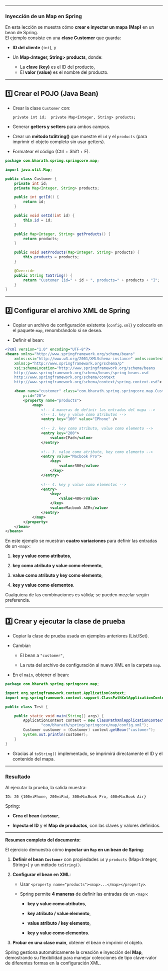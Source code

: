 
---

### Inyección de un **Map** en Spring

En esta lección se muestra cómo **crear e inyectar un mapa (Map)** en un bean de Spring.  
El ejemplo consiste en una **clase Customer** que guarda:

- **ID del cliente** (`int`), y
    
- Un **Map<Integer, String> products**, donde:
    
    - La **clave (key)** es el ID del producto,
     - El **valor (value)** es el nombre del producto.
     

---

## 1️⃣ Crear el POJO (Java Bean)

- Crear la clase `Customer` con:
    
    `private int id; 
    private Map<Integer, String> products;`
    
- Generar **getters y setters** para ambos campos.
    
- Crear un **método toString()** que muestre el `id` y el `products` (para imprimir el objeto completo sin usar getters).
    
- Formatear el código (Ctrl + Shift + F).

```java
package com.bharath.spring.springcore.map;

import java.util.Map;

public class Customer {
	private int id;
	private Map<Integer, String> products;

	public int getId() {
		return id;
	}

	public void setId(int id) {
		this.id = id;
	}

	public Map<Integer, String> getProducts() {
		return products;
	}

	public void setProducts(Map<Integer, String> products) {
		this.products = products;
	}

	@Override
	public String toString() {
		return "Customer [id=" + id + ", products=" + products + "]";
	}
}

```

---

## 2️⃣ Configurar el archivo XML de Spring

- Copiar un archivo de configuración existente (`config.xml`) y colocarlo en el paquete `map`, renombrándolo si se desea.
    
- Definir el bean:
    
```xml
<?xml version="1.0" encoding="UTF-8"?>
<beans xmlns="http://www.springframework.org/schema/beans"
	xmlns:xsi="http://www.w3.org/2001/XMLSchema-instance" xmlns:context="http://www.springframework.org/schema/context"
	xmlns:p="http://www.springframework.org/schema/p"
	xsi:schemaLocation="http://www.springframework.org/schema/beans
    http://www.springframework.org/schema/beans/spring-beans.xsd
    http://www.springframework.org/schema/context
    http://www.springframework.org/schema/context/spring-context.xsd">

	<bean name="customer" class="com.bharath.spring.springcore.map.Customer"
		p:id="20">
		<property name="products">
			<map>
				<!-- 4 maneras de definir las entradas del mapa -->
	            <!-- 1. key y value como atributos -->
				<entry key="100" value="IPhone" />
								
				<!-- 2. key como atributo, value como elemento -->
				<entry key="200">
					<value>IPad</value>
				</entry>
				
				<!-- 3. value como atributo, key como elemento -->
				<entry value="Macbook Pro">
					<key>
						<value>300</value>
					</key>
				</entry>
				
				<!-- 4. key y value como elementos -->
				<entry>
					<key>
						<value>400</value>
					</key>
					<value>Macbook AIR</value>
				</entry>
			</map>
		</property>
	</bean>
</beans>
```
    

En este ejemplo se muestran **cuatro variaciones** para definir las entradas de un `<map>`:

1. **key y value como atributos**,
    
2. **key como atributo y value como elemento**,
    
3. **value como atributo y key como elemento**,
    
4. **key y value como elementos**.
    

Cualquiera de las combinaciones es válida; se pueden mezclar según preferencia.

---

## 3️⃣ Crear y ejecutar la clase de prueba

- Copiar la clase de prueba usada en ejemplos anteriores (List/Set).
    
- Cambiar:
    
    - El bean a `"customer"`,
        
    - La ruta del archivo de configuración al nuevo XML en la carpeta `map`.
        
- En el `main`, obtener el bean:
    
```java
package com.bharath.spring.springcore.map;

import org.springframework.context.ApplicationContext;
import org.springframework.context.support.ClassPathXmlApplicationContext;

public class Test {

	public static void main(String[] args) {
		ApplicationContext context = new ClassPathXmlApplicationContext(
				"com/bharath/spring/springcore/map/config.xml");
		Customer customer = (Customer) context.getBean("customer");
		System.out.println(customer);
	}
}

```
    
- Gracias al `toString()` implementado, se imprimirá directamente el ID y el contenido del mapa.
    

---

### Resultado

Al ejecutar la prueba, la salida muestra:

`ID: 20 {100=iPhone, 200=iPad, 300=MacBook Pro, 400=MacBook Air}`

Spring:

- **Crea el bean `Customer`**,
    
- **Inyecta el ID** y el **Map de productos**, con las claves y valores definidos.
    

---

**Resumen completo del documento:**

El ejercicio demuestra cómo **inyectar un `Map` en un bean de Spring**:

1. **Definir el bean `Customer`** con propiedades `id` y `products` (Map<Integer, String>) y un método `toString()`.
    
2. **Configurar el bean en XML**:
    
    - Usar `<property name="products"><map>...</map></property>`.
        
    - Spring permite **4 maneras** de definir las entradas de un `<map>`:
        
        - **key y value como atributos**,
            
        - **key atributo / value elemento**,
            
        - **value atributo / key elemento**,
            
        - **key y value como elementos**.
            
3. **Probar en una clase main**, obtener el bean e imprimir el objeto.
    

Spring gestiona automáticamente la creación e inyección del **Map**, demostrando su flexibilidad para manejar colecciones de tipo clave-valor de diferentes formas en la configuración XML.